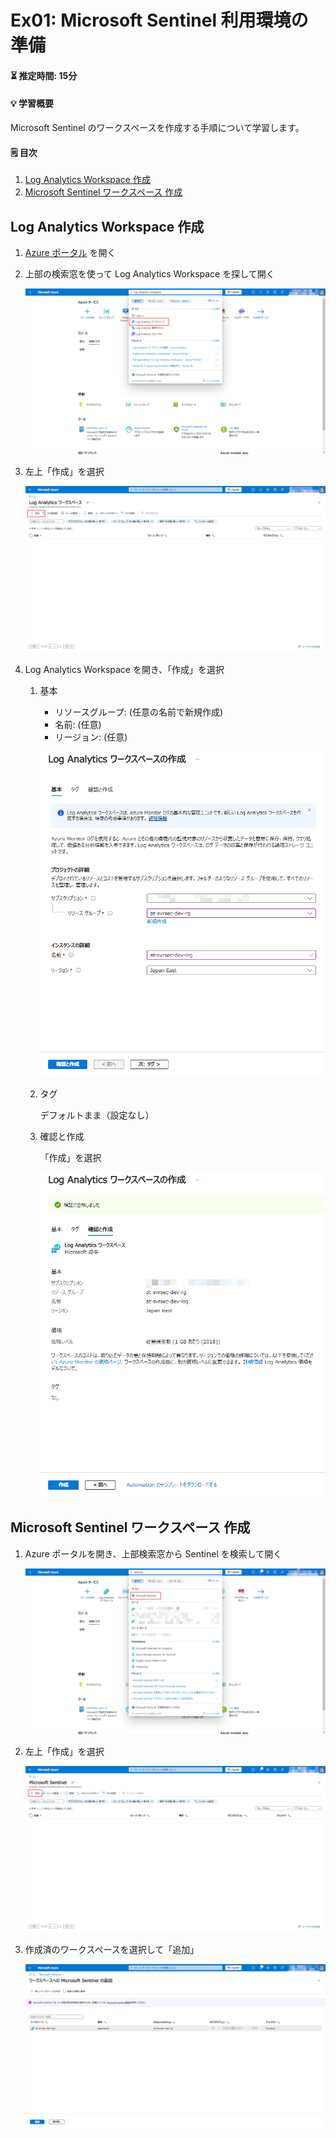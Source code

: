 # Ex01: Microsoft Sentinel 利用環境の準備

#### ⏳ 推定時間: 15分

#### 💡 学習概要

Microsoft Sentinel のワークスペースを作成する手順について学習します。

#### 🗒️ 目次

1. [Log Analytics Workspace 作成](#log-analytics-workspace-作成)
1. [Microsoft Sentinel ワークスペース 作成](#microsoft-sentinel-ワークスペース-作成)

## Log Analytics Workspace 作成

1. [Azure ポータル](https://portal.azure.com/) を開く

1. 上部の検索窓を使って Log Analytics Workspace を探して開く

    ![](../images/ex01-001-loganalyticsworkspace.png)

1. 左上「作成」を選択

    ![](../images/ex01-002-loganalyticsworkspace.png)

1. Log Analytics Workspace を開き、「作成」を選択
    1. 基本

        - リソースグループ: (任意の名前で新規作成)
        - 名前: (任意)
        - リージョン: (任意)
    
        ![](../images/ex01-003-loganalyticsworkspace.png)

    1. タグ

        デフォルトまま（設定なし）

    1. 確認と作成

        「作成」を選択

        ![](../images/ex01-004-loganalyticsworkspace.png)


## Microsoft Sentinel ワークスペース 作成

1. Azure ポータルを開き、上部検索窓から Sentinel を検索して開く

    ![](../images/ex01-101-sentinel.png)

1. 左上「作成」を選択

    ![](../images/ex01-102-sentinel.png)

1. 作成済のワークスペースを選択して「追加」

    ![](../images/ex01-103-sentinel.png)



